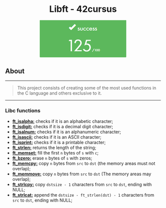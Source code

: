 <h1 align="center">Libft - 42cursus</h1>
<p align="center"><img src="img/libft_git_280.png" width="280" /></p>

## About

---
> This project consists of creating some of the most used functions in the C language and others exclusive to it.
---

### Libc functions

* [**ft_isalpha:**](/libft_files/ft_isalpha.c) checks if it is an alphabetic character;
* [**ft_isdigit:**](/libft_files/ft_isdigit.c) checks if it is a decimal digit character;
* [**ft_isalnum:**](/libft_files/ft_isalnum.c) checks if it is an alphanumeric character;
* [**ft_isascii:**](/libft_files/ft_isascii.c) checks if it is an ASCII character;
* [**ft_isprint:**](/libft_files/ft_isprint.c) checks if it is a printable character;
* [**ft_strlen:**](/libft_files/ft_strlen.c) returns the length of the string;
* [**ft_memset:**](/libft_files/ft_memset.c) fill the first `n` bytes of `s` with `c`;
* [**ft_bzero:**](/libft_files/ft_bzero.c) erase `n` bytes of `s` with zeros;
* [**ft_memcpy:**](/libft_files/ft_memcpy.c) copy `n` bytes from `src` to `dst` (the memory areas must not overlap);
* [**ft_memmove:**](/libft_files/ft_memmove.c) copy `n` bytes from `src` to `dst` (The memory areas may overlap);
* [**ft_strlcpy:**](/libft_files/ft_strlcpy.c) copy `dstsize - 1` characters from `src` to `dst`, ending with NULL;
* [**ft_strlcat:**](/libft_files/ft_strlcat.c) append the `dstsize - ft_strlen(dst) - 1` characters from `src` to `dst`, ending with NULL;

